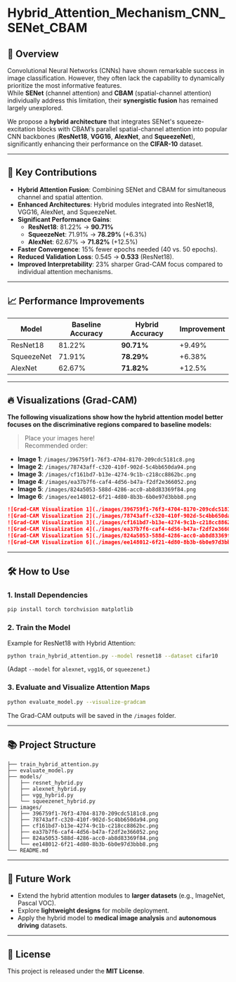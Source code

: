 # Hybrid_Attention_Mechanism_CNN_SENet_CBAM


## 📄 Overview

Convolutional Neural Networks (CNNs) have shown remarkable success in image classification. However, they often lack the capability to dynamically prioritize the most informative features.  
While **SENet** (channel attention) and **CBAM** (spatial-channel attention) individually address this limitation, their **synergistic fusion** has remained largely unexplored.

We propose a **hybrid architecture** that integrates SENet's squeeze-excitation blocks with CBAM’s parallel spatial-channel attention into popular CNN backbones (**ResNet18**, **VGG16**, **AlexNet**, and **SqueezeNet**), significantly enhancing their performance on the **CIFAR-10** dataset.

---

## 🚀 Key Contributions

- **Hybrid Attention Fusion**: Combining SENet and CBAM for simultaneous channel and spatial attention.
- **Enhanced Architectures**: Hybrid modules integrated into ResNet18, VGG16, AlexNet, and SqueezeNet.
- **Significant Performance Gains**:
  - **ResNet18**: 81.22% → **90.71%**
  - **SqueezeNet**: 71.91% → **78.29%** (+6.3%)
  - **AlexNet**: 62.67% → **71.82%** (+12.5%)
- **Faster Convergence**: 15% fewer epochs needed (40 vs. 50 epochs).
- **Reduced Validation Loss**: 0.545 → **0.533** (ResNet18).
- **Improved Interpretability**: 23% sharper Grad-CAM focus compared to individual attention mechanisms.

---

## 📈 Performance Improvements

| Model      | Baseline Accuracy | Hybrid Accuracy | Improvement |
|------------|--------------------|-----------------|-------------|
| ResNet18   | 81.22%              | **90.71%**       | +9.49%      |
| SqueezeNet | 71.91%              | **78.29%**       | +6.38%      |
| AlexNet    | 62.67%              | **71.82%**       | +12.5%      |

---

## 🔥 Visualizations (Grad-CAM)

**The following visualizations show how the hybrid attention model better focuses on the discriminative regions compared to baseline models:**

> Place your images here!  
> Recommended order:

- **Image 1**: `/images/396759f1-76f3-4704-8170-209cdc5181c8.png`
- **Image 2**: `/images/78743aff-c320-410f-902d-5c4bb650da94.png`
- **Image 3**: `/images/cf161bd7-b13e-4274-9c1b-c218cc8862bc.png`
- **Image 4**: `/images/ea37b7f6-caf4-4d56-b47a-f2df2e366052.png`
- **Image 5**: `/images/824a5053-588d-4286-acc0-ab8d83369f84.png`
- **Image 6**: `/images/ee148012-6f21-4d80-8b3b-6b0e97d3bbb8.png`

```markdown
![Grad-CAM Visualization 1](./images/396759f1-76f3-4704-8170-209cdc5181c8.png)
![Grad-CAM Visualization 2](./images/78743aff-c320-410f-902d-5c4bb650da94.png)
![Grad-CAM Visualization 3](./images/cf161bd7-b13e-4274-9c1b-c218cc8862bc.png)
![Grad-CAM Visualization 4](./images/ea37b7f6-caf4-4d56-b47a-f2df2e366052.png)
![Grad-CAM Visualization 5](./images/824a5053-588d-4286-acc0-ab8d83369f84.png)
![Grad-CAM Visualization 6](./images/ee148012-6f21-4d80-8b3b-6b0e97d3bbb8.png)
```

---

## 🛠️ How to Use

### 1. Install Dependencies
```bash
pip install torch torchvision matplotlib
```

### 2. Train the Model
Example for ResNet18 with Hybrid Attention:
```bash
python train_hybrid_attention.py --model resnet18 --dataset cifar10
```

(Adapt `--model` for `alexnet`, `vgg16`, or `squeezenet`.)

### 3. Evaluate and Visualize Attention Maps
```bash
python evaluate_model.py --visualize-gradcam
```
The Grad-CAM outputs will be saved in the `/images` folder.

---

## 📚 Project Structure

```
├── train_hybrid_attention.py
├── evaluate_model.py
├── models/
│   ├── resnet_hybrid.py
│   ├── alexnet_hybrid.py
│   ├── vgg_hybrid.py
│   └── squeezenet_hybrid.py
├── images/
│   ├── 396759f1-76f3-4704-8170-209cdc5181c8.png
│   ├── 78743aff-c320-410f-902d-5c4bb650da94.png
│   ├── cf161bd7-b13e-4274-9c1b-c218cc8862bc.png
│   ├── ea37b7f6-caf4-4d56-b47a-f2df2e366052.png
│   ├── 824a5053-588d-4286-acc0-ab8d83369f84.png
│   └── ee148012-6f21-4d80-8b3b-6b0e97d3bbb8.png
└── README.md
```

---

## 🔮 Future Work

- Extend the hybrid attention modules to **larger datasets** (e.g., ImageNet, Pascal VOC).
- Explore **lightweight designs** for mobile deployment.
- Apply the hybrid model to **medical image analysis** and **autonomous driving** datasets.

---



## 📜 License

This project is released under the **MIT License**.

